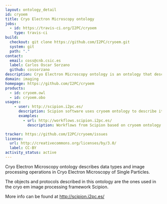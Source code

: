 ```yaml
---
layout: ontology_detail
id: cryoem
title: Cryo Electron Microscopy ontology
jobs:
  - id: https://travis-ci.org/I2PC/cryoem
    type: travis-ci
build:
  checkout: git clone https://github.com/I2PC/cryoem.git
  system: git
  path: "."
contact:
  email: coss@cnb.csic.es
  label: Carlos Oscar Sorzano
  github: cossorzano
description: Cryo Electron Microscopy ontology is an ontology that describes data types and image processing operations in Cryo Electron Microscopy of Single Particles
domain: imaging
homepage: https://github.com/I2PC/cryoem
products:
  - id: cryoem.owl
  - id: cryoem.obo
usages:
    - user: http://scipion.i2pc.es/
      description: Scipion software uses cryoem ontology to describe its objects and protocols
      examples:
        - url: http://workflows.scipion.i2pc.es/
          description: Workflows from Scipion based on cryoem ontology

tracker: https://github.com/I2PC/cryoem/issues
license:
  url: http://creativecommons.org/licenses/by/3.0/
  label: CC-BY
activity_status: active
---
```


Cryo Electron Microscopy ontology describes data types and image processing operations in Cryo Electron Microscopy of Single Particles.

The objects and protocols described in this ontology are the ones used in the cryo em image processing framework Scipion.

More info can be found at http://scipion.i2pc.es/
